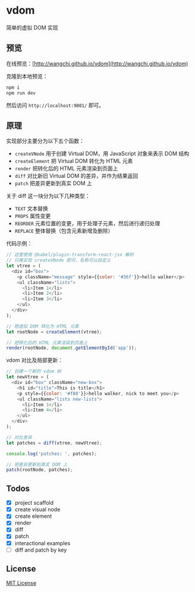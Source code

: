 # vdom

简单的虚拟 DOM 实现

## 预览

在线预览：[http://wangchi.github.io/vdom](http://wangchi.github.io/vdom)

克隆到本地预览：

```bash
npm i
npm run dev
```

然后访问 `http://localhost:9001/` 即可。

## 原理

实现部分主要分为以下五个函数：

+ `createVNode` 用于创建 Virtual DOM，用 JavaScript 对象来表示 DOM 结构
+ `createElement` 把 Virtual DOM 转化为 HTML 元素
+ `render` 把转化后的 HTML 元素渲染到页面上
+ `diff` 对比新旧 Virtual DOM 的差异，并作为结果返回
+ `patch` 把差异更新到真实 DOM 上

关于 diff 这一块分为以下几种类型：

+ `TEXT` 文本替换
+ `PROPS` 属性变更
+ `REORDER` 元素位置的变更，用于处理子元素，然后进行递归处理
+ `REPLACE` 整体替换（包含元素新增及删除）

代码示例：
```js
// 这里使用 @babel/plugin-transform-react-jsx 解析
// 只需实现 createVNode 即可，名称可以自定义
let vtree = (
  <div id="box">
    <p className="message" style={{color: '#36f'}}>hello walker</p>
    <ul className="lists">
      <li>Item 1</li>
      <li>Item 2</li>
      <li>Item 3</li>
    </ul>
  </div>
);

// 把虚拟 DOM 转化为 HTML 元素
let rootNode = createElement(vtree);

// 把转化后的 HTML 元素渲染到页面上
render(rootNode, document.getElementById('app'));
```

vdom 对比及局部更新：

```js
// 创建一个新的 vdom 树
let newVtree = (
  <div id="box" className="new-box">
    <h1 id="title">This is title</h1>
    <p style={{color: '#f80'}}>hello walker, nick to meet you</p>
    <ul className="lists new-lists">
      <li>Item 1</li>
      <li>Item 4</li>
    </ul>
  </div>
);

// 对比差异
let patches = diff(vtree, newVtree);

console.log('patches: ', patches);

// 把差异更新到真实 DOM 上
patch(rootNode, patches);
```

## Todos

- [x] project scaffold
- [x] create visual node
- [x] create element
- [x] render
- [x] diff
- [x] patch
- [x] interactional examples
- [ ] diff and patch by key

## License

[MIT License](./LICENSE)

